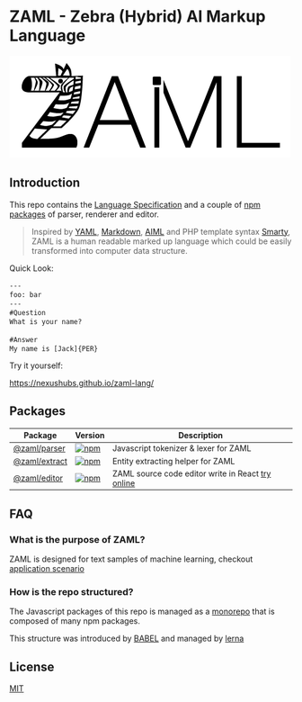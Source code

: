 # ZAML - Zebra (Hybrid) AI Markup Language

![ZAML Logo](./docs/logo.png)

## Introduction

This repo contains the [Language Specification](./docs/spec.md) and a couple of [npm packages](#packages) of parser, renderer and editor.

> Inspired by [YAML](http://yaml.org/spec/1.2/spec.html), [Markdown](https://www.markdownguide.org/cheat-sheet), [AIML](https://en.wikipedia.org/wiki/AIML) and PHP template syntax [Smarty](https://www.smarty.net/), ZAML is a human readable marked up language which could be easily transformed into computer data structure.

Quick Look:

```zaml
---
foo: bar
---
#Question
What is your name?

#Answer
My name is [Jack]{PER}
```

Try it yourself:

https://nexushubs.github.io/zaml-lang/

## Packages

| Package | Version | Description |
| -- | -- | -- |
| [@zaml/parser](./packages/zaml-parser) | [![npm](https://img.shields.io/npm/v/@zaml/parser.svg?style=flat-square)](https://www.npmjs.com/package/@zaml/parser) | Javascript tokenizer & lexer for ZAML |
| [@zaml/extract](./packages/zaml-extract) | [![npm](https://img.shields.io/npm/v/@zaml/extract.svg?style=flat-square)](https://www.npmjs.com/package/@zaml/extract) | Entity extracting helper for ZAML |
| [@zaml/editor](./packages/zaml-editor) | [![npm](https://img.shields.io/npm/v/@zaml/editor.svg?style=flat-square)](https://www.npmjs.com/package/@zaml/editor) | ZAML source code editor write in React [try online](https://nexushubs.github.io/zaml-lang/) |

## FAQ

### What is the purpose of ZAML?

ZAML is designed for text samples of machine learning, checkout [application scenario](./docs/spec.md#1-application-scenario)

### How is the repo structured?

The Javascript packages of this repo is managed as a [monorepo](https://github.com/babel/babel/blob/master/doc/design/monorepo.md) that is composed of many npm packages.

This structure was introduced by [BABEL](https://github.com/babel/babel) and managed by [lerna](https://github.com/lerna/lerna)

## License

[MIT](./LICENSE)
